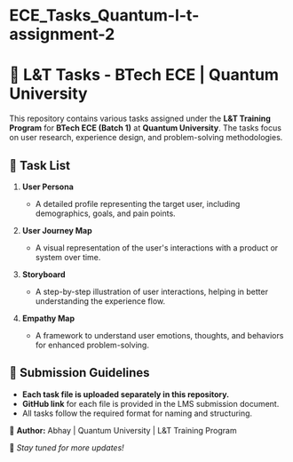 # ECE_Tasks_Quantum-l-t-assignment-2
# 📂 L&T Tasks - BTech ECE | Quantum University  

This repository contains various tasks assigned under the **L&T Training Program** for **BTech ECE (Batch 1)** at **Quantum University**. The tasks focus on user research, experience design, and problem-solving methodologies.  

## 📑 Task List  

1. **User Persona**  
   - A detailed profile representing the target user, including demographics, goals, and pain points.  

2. **User Journey Map**  
   - A visual representation of the user's interactions with a product or system over time.  

3. **Storyboard**  
   - A step-by-step illustration of user interactions, helping in better understanding the experience flow.  

4. **Empathy Map**  
   - A framework to understand user emotions, thoughts, and behaviors for enhanced problem-solving.  

## 🔗 Submission Guidelines  

- **Each task file is uploaded separately in this repository.**  
- **GitHub link** for each file is provided in the LMS submission document.  
- All tasks follow the required format for naming and structuring.  

📌 **Author:** Abhay | Quantum University | L&T Training Program  

🚀 *Stay tuned for more updates!*  
